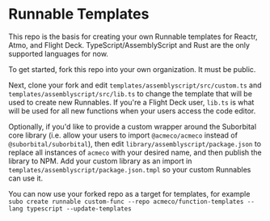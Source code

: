 # Runnable Templates

This repo is the basis for creating your own Runnable templates for Reactr, Atmo, and Flight Deck. TypeScript/AssemblyScript and Rust are the only supported languages for now.

To get started, fork this repo into your own organization. It must be public.

Next, clone your fork and edit `templates/assemblyscript/src/custom.ts` and `templates/assemblyscript/src/lib.ts` to change the template that will be used to create new Runnables. If you're a Flight Deck user, `lib.ts` is what will be used for all new functions when your users access the code editor.

Optionally, if you'd like to provide a custom wrapper around the Suborbital core library (i.e. allow your users to import `@acmeco/acmeco` instead of `@suborbital/suborbital`), then edit `library/assemblyscript/package.json` to replace all instances of `acmeco` with your desired name, and then publish the library to NPM. Add your custom library as an import in `templates/assemblyscript/package.json.tmpl` so your custom Runnables can use it.

You can now use your forked repo as a target for templates, for example `subo create runnable custom-func --repo acmeco/function-templates --lang typescript --update-templates`
